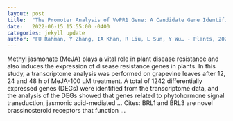 ```yaml
---
layout: post
title:  "The Promoter Analysis of VvPR1 Gene: A Candidate Gene Identified through Transcriptional Profiling of Methyl Jasmonate Treated Grapevine (Vitis vinifera L.)"
date:   2022-06-15 15:55:00 -0400
categories: jekyll update
author: "FU Rahman, Y Zhang, IA Khan, R Liu, L Sun, Y Wu… - Plants, 2022"
---
```

Methyl jasmonate (MeJA) plays a vital role in plant disease resistance and also induces the expression of disease resistance genes in plants. In this study, a transcriptome analysis was performed on grapevine leaves after 12, 24 and 48 h of MeJA-100 μM treatment. A total of 1242 differentially expressed genes (DEGs) were identified from the transcriptome data, and the analysis of the DEGs showed that genes related to phytohormone signal transduction, jasmonic acid-mediated …
Cites: ‪BRL1 and BRL3 are novel brassinosteroid receptors that function …‬  